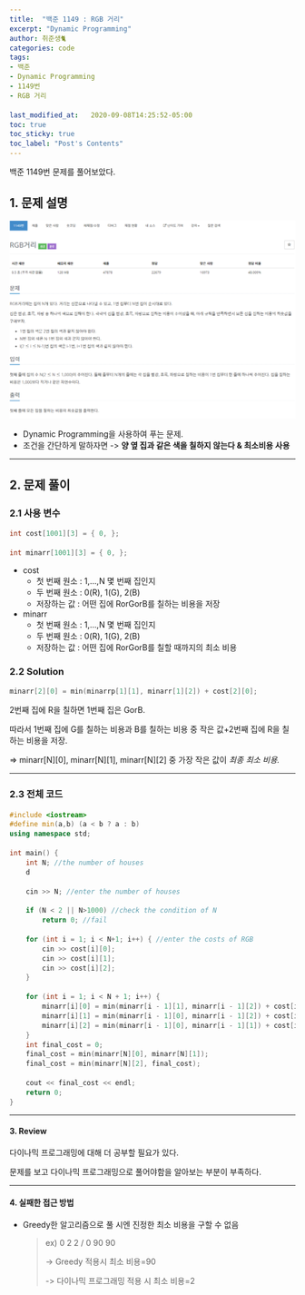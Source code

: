 ```yaml
---
title:  "백준 1149 : RGB 거리"
excerpt: "Dynamic Programming"
author: 취준생🐈
categories: code
tags: 
- 백준
- Dynamic Programming
- 1149번
- RGB 거리

last_modified_at:   2020-09-08T14:25:52-05:00
toc: true
toc_sticky: true
toc_label: "Post's Contents"
---
```


백준 1149번 문제를 풀어보았다.

## 1. 문제 설명

<img src="/assets/images/posts/1149.png">

+ Dynamic Programming을 사용하여 푸는 문제.
+ 조건을 간단하게 말하자면 -> **양 옆 집과 같은 색을 칠하지 않는다 & 최소비용 사용**

---

## 2. 문제 풀이

### 2.1 사용 변수

```cpp
int cost[1001][3] = { 0, };

int minarr[1001][3] = { 0, };
```

+ cost
  + 첫 번째 원소 : 1,...,N 몇 번째 집인지
  + 두 번째 원소 : 0(R), 1(G), 2(B)
  + 저장하는 값 : 어떤 집에 RorGorB를 칠하는 비용을 저장
+ minarr
  + 첫 번째 원소 : 1,...,N 몇 번째 집인지
  + 두 번째 원소 : 0(R), 1(G), 2(B)
  + 저장하는 값 : 어떤 집에 RorGorB를 칠할 때까지의 최소 비용

### 2.2 Solution

```c
minarr[2][0] = min(minarrp[1][1], minarr[1][2]) + cost[2][0];
```

2번째 집에 R을 칠하면 1번째 집은 GorB.

따라서 1번째 집에 G를 칠하는 비용과 B를 칠하는 비용 중 작은 값+2번째 집에 R을 칠하는 비용을 저장.

=> minarr[N][0], minarr[N][1], minarr[N][2] 중 가장 작은 값이 *최종 최소 비용.*

---

### 2.3 전체 코드

```cpp
#include <iostream>
#define min(a,b) (a < b ? a : b)
using namespace std;

int main() {
	int N; //the number of houses
	d

	cin >> N; //enter the number of houses

	if (N < 2 || N>1000) //check the condition of N
		return 0; //fail

	for (int i = 1; i < N+1; i++) { //enter the costs of RGB
		cin >> cost[i][0];
		cin >> cost[i][1];
		cin >> cost[i][2];
	}

	for (int i = 1; i < N + 1; i++) {
		minarr[i][0] = min(minarr[i - 1][1], minarr[i - 1][2]) + cost[i][0]; //current house : R
		minarr[i][1] = min(minarr[i - 1][0], minarr[i - 1][2]) + cost[i][1]; //current house : G
		minarr[i][2] = min(minarr[i - 1][0], minarr[i - 1][1]) + cost[i][2]; //current house : B
	}
	int final_cost = 0;
	final_cost = min(minarr[N][0], minarr[N][1]);
	final_cost = min(minarr[N][2], final_cost);

	cout << final_cost << endl;
	return 0;
}
```

---
#### 3. Review

다이나믹 프로그래밍에 대해 더 공부할 필요가 있다.

문제를 보고 다이나믹 프로그래밍으로 풀어야함을 알아보는 부분이 부족하다.

---

#### 4. 실패한 접근 방법

+ Greedy한 알고리즘으로 풀 시엔 진정한 최소 비용을 구할 수 없음
  
  > ex)
  > 0 2 2 / 0 90 90
  > 
  > -> Greedy 적용시 최소 비용=90
  > 
  > -> 다이나믹 프로그래밍 적용 시 최소 비용=2


